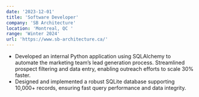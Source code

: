```yaml
---
date: '2023-12-01'
title: 'Software Developer'
company: 'SB Architecture'
location: 'Montreal, QC '
range: 'Winter 2024'
url: 'https://www.sb-architecture.ca/'
---
```


- Developed an internal Python application using SQLAlchemy to automate the marketing team’s lead generation process. Streamlined prospect filtering and data entry, enabling outreach efforts to scale 30% faster.
- Designed and implemented a robust SQLite database supporting 10,000+ records, ensuring fast query performance and data integrity.

